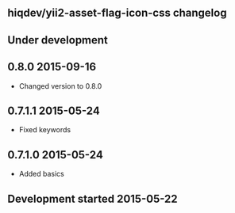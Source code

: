 hiqdev/yii2-asset-flag-icon-css changelog
-----------------------------------------

## Under development


## 0.8.0 2015-09-16

- Changed version to 0.8.0

## 0.7.1.1 2015-05-24

- Fixed keywords

## 0.7.1.0 2015-05-24

- Added basics

## Development started 2015-05-22

